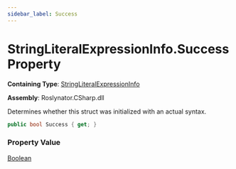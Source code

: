 ```yaml
---
sidebar_label: Success
---
```


# StringLiteralExpressionInfo\.Success Property

**Containing Type**: [StringLiteralExpressionInfo](../index.md)

**Assembly**: Roslynator\.CSharp\.dll

  
Determines whether this struct was initialized with an actual syntax\.

```csharp
public bool Success { get; }
```

### Property Value

[Boolean](https://docs.microsoft.com/en-us/dotnet/api/system.boolean)


